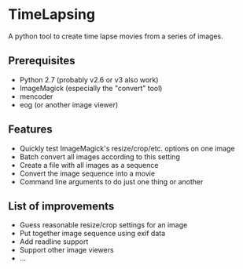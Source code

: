 TimeLapsing
============

A python tool to create time lapse movies from a series of images.

Prerequisites
-------------

* Python 2.7 (probably v2.6 or v3 also work)
* ImageMagick (especially the "convert" tool)
* mencoder
* eog (or another image viewer)

Features
--------

* Quickly test ImageMagick's resize/crop/etc. options on one image
* Batch convert all images according to this setting
* Create a file with all images as a sequence
* Convert the image sequence into a movie
* Command line arguments to do just one thing or another

List of improvements
--------------------

* Guess reasonable resize/crop settings for an image
* Put together image sequence using exif data
* Add readline support
* Support other image viewers
* ...
